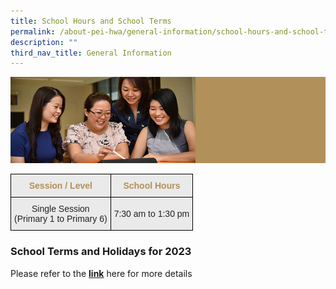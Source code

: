```yaml
---
title: School Hours and School Terms
permalink: /about-pei-hwa/general-information/school-hours-and-school-terms/
description: ""
third_nav_title: General Information
---
```

![](/images/Website%20Banners%20Subpage/948x260%20masterhead%20-%20About%20Pei%20Hwa4.jpg)
<style type="text/css">
.tg  {border-collapse:collapse;border-spacing:0;}
.tg td{border-color:black;border-style:solid;border-width:1px;font-family:Arial, sans-serif;font-size:14px;
  overflow:hidden;padding:10px 5px;word-break:normal;}
.tg th{border-color:black;border-style:solid;border-width:1px;font-family:Arial, sans-serif;font-size:14px;
  font-weight:normal;overflow:hidden;padding:10px 5px;word-break:normal;}
.tg .tg-ii8k{background-color:#EAEAEA;color:#222;text-align:center;vertical-align:top}
.tg .tg-t2z2{background-color:#EAEAEA;color:#B29059;font-weight:bold;text-align:center;vertical-align:top}
.tg .tg-ku5w{background-color:#EAEAEA;color:#222;text-align:center;vertical-align:middle}
</style>
<table class="tg">
<thead>
  <tr>
    <th class="tg-t2z2"><span style="font-weight:700;color:#B29059">Session / Level</span></th>
    <th class="tg-t2z2"><span style="font-weight:700;color:#B29059">School Hours</span></th>
  </tr>
</thead>
<tbody>
  <tr>
    <td class="tg-ii8k"><span style="color:#222;background-color:#EAEAEA">Single Session</span><br><span style="color:#222;background-color:#EAEAEA">(Primary</span> 1 <span style="color:#222;background-color:#EAEAEA">to Primary</span> 6<span style="color:#222;background-color:#EAEAEA">)</span></td>
    <td class="tg-ku5w"><span style="color:#222;background-color:#EAEAEA">7:30 am to 1:30 pm</span></td>
  </tr>
</tbody>
</table>

### School Terms and Holidays for 2023

Please refer to the [**link**](https://www.moe.gov.sg/news/press-releases/20221019-school-terms-and-holidays-for-2023) here for more details